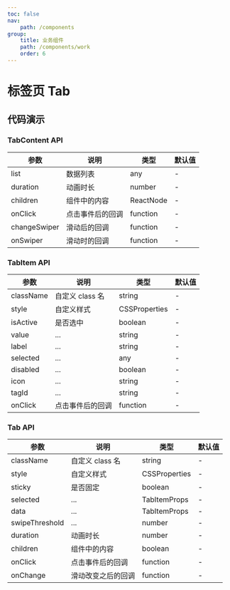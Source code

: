 ```yaml
---
toc: false
nav:
    path: /components
group:
    title: 业务组件
    path: /components/work
    order: 6
---
```


# 标签页 Tab

## 代码演示

<!-- <code src="./demo/index.tsx"></code> -->

### TabContent API

| 参数         | 说明             | 类型      | 默认值 |
| ------------ | ---------------- | --------- | ------ |
| list         | 数据列表         | any       | -      |
| duration     | 动画时长         | number    | -      |
| children     | 组件中的内容     | ReactNode | -      |
| onClick      | 点击事件后的回调 | function  | -      |
| changeSwiper | 滑动后的回调     | function  | -      |
| onSwiper     | 滑动时的回调     | function  | -      |

### TabItem API

| 参数      | 说明             | 类型          | 默认值 |
| --------- | ---------------- | ------------- | ------ |
| className | 自定义 class 名  | string        | -      |
| style     | 自定义样式       | CSSProperties | -      |
| isActive  | 是否选中         | boolean       | -      |
| value     | ...              | string        | -      |
| label     | ...              | string        | -      |
| selected  | ...              | any           | -      |
| disabled  | ...              | boolean       | -      |
| icon      | ...              | string        | -      |
| tagId     | ...              | string        | -      |
| onClick   | 点击事件后的回调 | function      | -      |

### Tab API

| 参数           | 说明               | 类型          | 默认值 |
| -------------- | ------------------ | ------------- | ------ |
| className      | 自定义 class 名    | string        | -      |
| style          | 自定义样式         | CSSProperties | -      |
| sticky         | 是否固定           | boolean       | -      |
| selected       | ...                | TabItemProps  | -      |
| data           | ...                | TabItemProps  | -      |
| swipeThreshold | ...                | number        | -      |
| duration       | 动画时长           | number        | -      |
| children       | 组件中的内容       | boolean       | -      |
| onClick        | 点击事件后的回调   | function      | -      |
| onChange       | 滑动改变之后的回调 | function      | -      |

